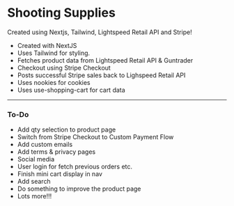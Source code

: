 # Shooting Supplies

Created using Nextjs, Tailwind, Lightspeed Retail API and Stripe!

- Created with NextJS
- Uses Tailwind for styling.
- Fetches product data from Lightspeed Retail API & Guntrader
- Checkout using Stripe Checkout
- Posts successful Stripe sales back to Lighspeed Retail API
- Uses nookies for cookies
- Uses use-shopping-cart for cart data


---

### To-Do

- Add qty selection to product page
- Switch from Stripe Checkout to Custom Payment Flow
- Add custom emails
- Add terms & privacy pages
- Social media
- User login for fetch previous orders etc.
- Finish mini cart display in nav
- Add search
- Do something to improve the product page
- Lots more!!!